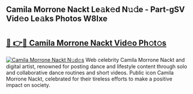 ## Camila Morrone Nackt Le𝚊k𝚎d N𝚞𝚍e - Part-gSV Vid𝚎o Le𝚊ks Photos W8Ixe

# <h2><a href="http://fb3g59p.evod.top/?m=Camila+Morrone+Nackt">🔗 👉🔴 Camila Morrone Nackt Vid𝚎o Ph𝚘t𝚘s</a></h2>

[![Camila Morrone Nackt N𝚞d𝚎s](https://i.imgur.com/8V9OHl7.gif)](http://fb3g59p.evod.top/?m=Camila+Morrone+Nackt)
Web celebrity Camila Morrone Nackt and digital artist, renowned for posting dance and lifestyle content through solo and collaborative dance routines and short videos. Public icon Camila Morrone Nackt, celebrated for their tireless efforts to make a positive impact on society. 
